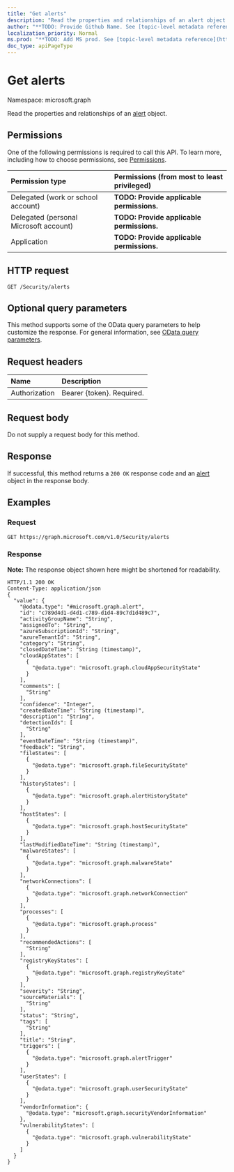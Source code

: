 ```yaml
---
title: "Get alerts"
description: "Read the properties and relationships of an alert object."
author: "**TODO: Provide Github Name. See [topic-level metadata reference](https://msgo.azurewebsites.net/add/document/guidelines/metadata.html#topic-level-metadata)**"
localization_priority: Normal
ms.prod: "**TODO: Add MS prod. See [topic-level metadata reference](https://msgo.azurewebsites.net/add/document/guidelines/metadata.html#topic-level-metadata)**"
doc_type: apiPageType
---
```


# Get alerts

Namespace: microsoft.graph

Read the properties and relationships of an [alert](../resources/alert.md) object.

## Permissions
One of the following permissions is required to call this API. To learn more, including how to choose permissions, see [Permissions](/concepts/permissions-reference.md).

|Permission type|Permissions (from most to least privileged)|
|:---|:---|
|Delegated (work or school account)|**TODO: Provide applicable permissions.**|
|Delegated (personal Microsoft account)|**TODO: Provide applicable permissions.**|
|Application|**TODO: Provide applicable permissions.**|

## HTTP request

<!-- {
  "blockType": "ignored"
}
-->
``` http
GET /Security/alerts
```

## Optional query parameters
This method supports some of the OData query parameters to help customize the response. For general information, see [OData query parameters](/graph/query-parameters).

## Request headers
|Name|Description|
|:---|:---|
|Authorization|Bearer {token}. Required.|

## Request body
Do not supply a request body for this method.

## Response

If successful, this method returns a `200 OK` response code and an [alert](../resources/alert.md) object in the response body.

## Examples

### Request
<!-- {
  "blockType": "request",
  "name": "get_alert"
}
-->
``` http
GET https://graph.microsoft.com/v1.0/Security/alerts
```


### Response
**Note:** The response object shown here might be shortened for readability.
<!-- {
  "blockType": "response",
  "truncated": true,
  "@odata.type": "microsoft.graph.alert"
}
-->
``` http
HTTP/1.1 200 OK
Content-Type: application/json
{
  "value": {
    "@odata.type": "#microsoft.graph.alert",
    "id": "c789d4d1-d4d1-c789-d1d4-89c7d1d489c7",
    "activityGroupName": "String",
    "assignedTo": "String",
    "azureSubscriptionId": "String",
    "azureTenantId": "String",
    "category": "String",
    "closedDateTime": "String (timestamp)",
    "cloudAppStates": [
      {
        "@odata.type": "microsoft.graph.cloudAppSecurityState"
      }
    ],
    "comments": [
      "String"
    ],
    "confidence": "Integer",
    "createdDateTime": "String (timestamp)",
    "description": "String",
    "detectionIds": [
      "String"
    ],
    "eventDateTime": "String (timestamp)",
    "feedback": "String",
    "fileStates": [
      {
        "@odata.type": "microsoft.graph.fileSecurityState"
      }
    ],
    "historyStates": [
      {
        "@odata.type": "microsoft.graph.alertHistoryState"
      }
    ],
    "hostStates": [
      {
        "@odata.type": "microsoft.graph.hostSecurityState"
      }
    ],
    "lastModifiedDateTime": "String (timestamp)",
    "malwareStates": [
      {
        "@odata.type": "microsoft.graph.malwareState"
      }
    ],
    "networkConnections": [
      {
        "@odata.type": "microsoft.graph.networkConnection"
      }
    ],
    "processes": [
      {
        "@odata.type": "microsoft.graph.process"
      }
    ],
    "recommendedActions": [
      "String"
    ],
    "registryKeyStates": [
      {
        "@odata.type": "microsoft.graph.registryKeyState"
      }
    ],
    "severity": "String",
    "sourceMaterials": [
      "String"
    ],
    "status": "String",
    "tags": [
      "String"
    ],
    "title": "String",
    "triggers": [
      {
        "@odata.type": "microsoft.graph.alertTrigger"
      }
    ],
    "userStates": [
      {
        "@odata.type": "microsoft.graph.userSecurityState"
      }
    ],
    "vendorInformation": {
      "@odata.type": "microsoft.graph.securityVendorInformation"
    },
    "vulnerabilityStates": [
      {
        "@odata.type": "microsoft.graph.vulnerabilityState"
      }
    ]
  }
}
```

